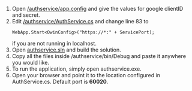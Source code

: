 1. Open [/authservice/app.config](/authservice/app.config) and give the values for google clientID and secret.
2. Edit [/authservice/AuthService.cs](/authservice/AuthService.cs) and change line 83 to
   ```
   WebApp.Start<OwinConfig>("https://*:" + ServicePort);
   ```
   if you are not running in localhost.
3. Open [authservice.sln](/authservice.sln) and build the solution.
4. Copy all the files inside /authservice/bin/Debug and paste it anywhere you would like.
5. To run the application, simply open authservice.exe.
6. Open your browser and point it to the location configured in AuthService.cs. Default port is **60020**.